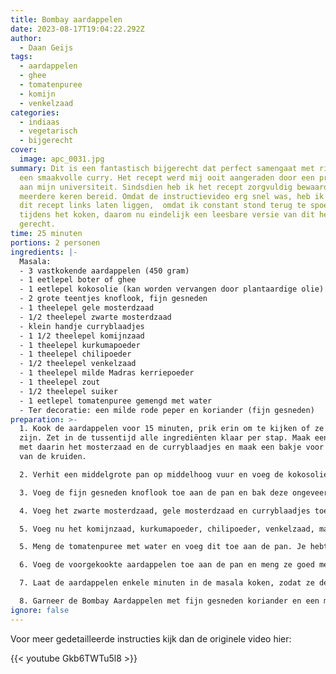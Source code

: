 ```yaml
---
title: Bombay aardappelen
date: 2023-08-17T19:04:22.292Z
author:
  - Daan Geijs
tags:
  - aardappelen
  - ghee
  - tomatenpuree
  - komijn
  - venkelzaad
categories:
  - indiaas
  - vegetarisch
  - bijgerecht
cover:
  image: apc_0031.jpg
summary: Dit is een fantastisch bijgerecht dat perfect samengaat met rijst en
  een smaakvolle curry. Het recept werd mij ooit aangeraden door een professor
  aan mijn universiteit. Sindsdien heb ik het recept zorgvuldig bewaard en het
  meerdere keren bereid. Omdat de instructievideo erg snel was, heb ik toch vaak
  dit recept links laten liggen,  omdat ik constant stond terug te spoelen
  tijdens het koken, daarom nu eindelijk een leesbare versie van dit heerlijke
  gerecht.
time: 25 minuten
portions: 2 personen
ingredients: |-
  Masala: 
  - 3 vastkokende aardappelen (450 gram)
  - 1 eetlepel boter of ghee
  - 1 eetlepel kokosolie (kan worden vervangen door plantaardige olie)
  - 2 grote teentjes knoflook, fijn gesneden
  - 1 theelepel gele mosterdzaad
  - 1/2 theelepel zwarte mosterdzaad
  - klein handje curryblaadjes
  - 1 1/2 theelepel komijnzaad
  - 1 theelepel kurkumapoeder
  - 1 theelepel chilipoeder
  - 1/2 theelepel venkelzaad
  - 1 theelepel milde Madras kerriepoeder
  - 1 theelepel zout
  - 1/2 theelepel suiker
  - 1 eetlepel tomatenpuree gemengd met water
  - Ter decoratie: een milde rode peper en koriander (fijn gesneden)
preparation: >-
  1. Kook de aardappelen voor 15 minuten, prik erin om te kijken of ze gaar
  zijn. Zet in de tussentijd alle ingrediënten klaar per stap. Maak een bakje
  met daarin het mosterzaad en de curryblaadjes en maak een bakje voor de rest
  van de kruiden.

  2. Verhit een middelgrote pan op middelhoog vuur en voeg de kokosolie en boter/ghee toe.

  3. Voeg de fijn gesneden knoflook toe aan de pan en bak deze ongeveer een minuut om de smaak te verzachten. Gaat het te hard, gebruik dan wat water om te koelen.

  4. Voeg het zwarte mosterdzaad, gele mosterdzaad en curryblaadjes toe aan de pan. Bak de kruiden ongeveer 30-40 seconden tot ze een heerlijke geur afgeven. Ook hier kun je water toevoegen als het te hard gaat.

  5. Voeg nu het komijnzaad, kurkumapoeder, chilipoeder, venkelzaad, madras kerriepoeder, zout en suiker toe. 

  5. Meng de tomatenpuree met water en voeg dit toe aan de pan. Je hebt nu een mooi intense masala basis.

  6. Voeg de voorgekookte aardappelen toe aan de pan en meng ze goed met de masala basis. Verlaag het vuur naar een lagere stand en roer de aardappelen goed door.

  7. Laat de aardappelen enkele minuten in de masala koken, zodat ze de smaken goed kunnen opnemen.

  8. Garneer de Bombay Aardappelen met fijn gesneden koriander en een milde rode peper ter decoratie.
ignore: false
---
```

Voor meer gedetailleerde instructies kijk dan de originele video hier:

{{< youtube Gkb6TWTu5l8 >}}